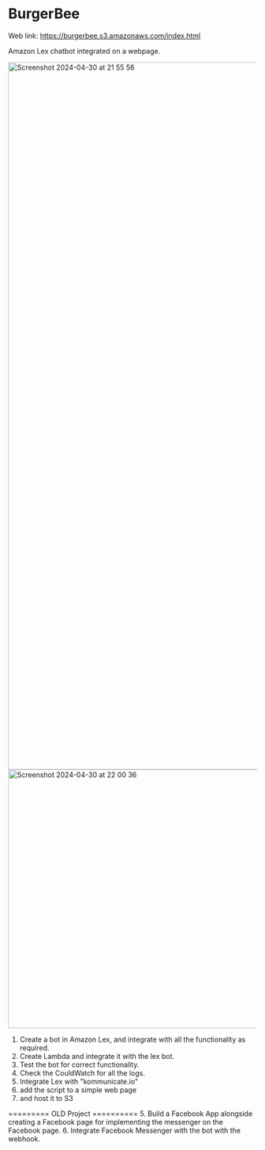 # BurgerBee
Web link:  https://burgerbee.s3.amazonaws.com/index.html


Amazon Lex chatbot integrated on a webpage.

<img width="1430" alt="Screenshot 2024-04-30 at 21 55 56" src="https://github.com/shashanktiple/BurgerBee/assets/23289378/c2092d61-867a-40af-a022-3c7bf05694d6">
<img width="523" alt="Screenshot 2024-04-30 at 22 00 36" src="https://github.com/shashanktiple/BurgerBee/assets/23289378/9029f8cf-7264-4b81-a9a0-b2b8dbffd463">




1. Create a bot in Amazon Lex, and integrate with all the functionality as required.
2. Create Lambda and integrate it with the lex bot.
3. Test the bot for correct functionality.
4. Check the CouldWatch for all the logs.
5. Integrate Lex with "kommunicate.io"
6. add the script to a simple web page
7. and host it to S3





========= OLD Project ==========
5. Build a Facebook App alongside creating a Facebook page for implementing the messenger on the Facebook page.
6. Integrate Facebook Messenger with the bot with the webhook.


